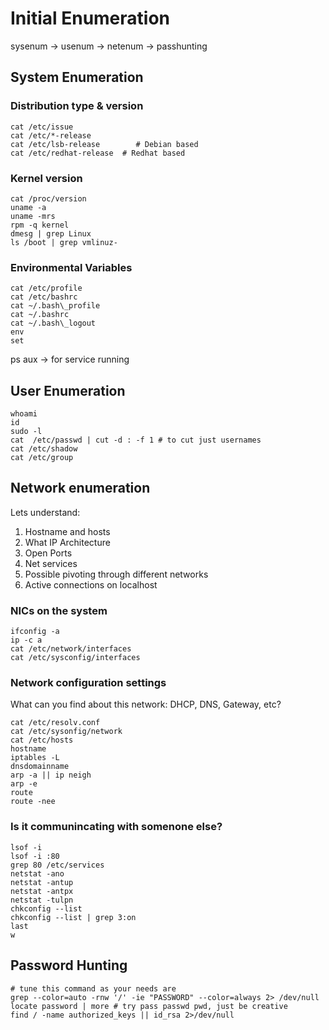 # Initial Enumeration

sysenum -> usenum -> netenum -> passhunting

## System Enumeration
### Distribution type & version
```console
cat /etc/issue
cat /etc/*-release
cat /etc/lsb-release		# Debian based
cat /etc/redhat-release	 # Redhat based
```

### Kernel version
```console
cat /proc/version
uname -a
uname -mrs
rpm -q kernel
dmesg | grep Linux
ls /boot | grep vmlinuz-
```

### Environmental Variables
```console
cat /etc/profile
cat /etc/bashrc
cat ~/.bash\_profile
cat ~/.bashrc
cat ~/.bash\_logout
env
set
```

ps aux -> for service running

## User Enumeration
```console
whoami
id
sudo -l
cat  /etc/passwd | cut -d : -f 1 # to cut just usernames
cat /etc/shadow
cat /etc/group
```
## Network enumeration
Lets understand:
1. Hostname and hosts
2. What IP Architecture
3. Open Ports
4. Net services
5. Possible pivoting through different networks
6. Active connections on localhost

### NICs on the system
```console
ifconfig -a
ip -c a
cat /etc/network/interfaces
cat /etc/sysconfig/interfaces
```
### Network configuration settings
What can you find about this network: DHCP, DNS, Gateway, etc?
```console
cat /etc/resolv.conf
cat /etc/sysonfig/network
cat /etc/hosts
hostname
iptables -L
dnsdomainname
arp -a || ip neigh
arp -e
route
route -nee
```

### Is it communincating with somenone else?
```console
lsof -i
lsof -i :80
grep 80 /etc/services
netstat -ano
netstat -antup
netstat -antpx
netstat -tulpn
chkconfig --list
chkconfig --list | grep 3:on
last
w
```
## Password Hunting
```console
# tune this command as your needs are
grep --color=auto -rnw '/' -ie "PASSWORD" --color=always 2> /dev/null 
locate password | more # try pass passwd pwd, just be creative
find / -name authorized_keys || id_rsa 2>/dev/null
```